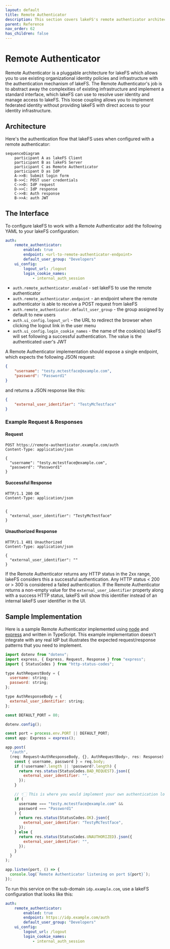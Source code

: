 ```yaml
---
layout: default
title: Remote Authenticator
description: This section covers lakeFS's remote authenticator architecture for integrating with existing security infrastructure
parent: Reference
nav_order: 62
has_children: false
---
```


# Remote Authenticator

Remote Authenticator is a pluggable architecture for lakeFS which allows you to use existing organizational identity policies and infrastructure with the authentication mechanism of lakeFS. The Remote Authenticator's job is to abstract away the complexities of existing infrastructure and implement a standard interface, which lakeFS can use to resolve user identity and manage access to lakeFS. This loose coupling allows you to implement federated identity without providing lakeFS with direct access to your identity infrastructure.

## Architecture

Here's the authentication flow that lakeFS uses when configured with a remote authenticator:

```mermaid
sequenceDiagram
    participant A as lakeFS Client
    participant B as lakeFS Server
    participant C as Remote Authenticator
    participant D as IdP
    A->>B: Submit login form
    B->>C: POST user credentials
    C->>D: IdP request
    D->>C: IdP response
    C->>B: Auth response
    B->>A: auth JWT
```

## The Interface

To configure lakeFS to work with a Remote Authenticator add the following YAML to your lakeFS configuration:

```yaml
auth:
    remote_authenticator:
        enabled: true
        endpoint: <url-to-remote-authenticator-endpoint>
        default_user_group: "Developers"
    ui_config:
        logout_url: /logout
        login_cookie_names:
            - internal_auth_session
```

- `auth.remote_authenticator.enabled` - set lakeFS to use the remote authenticator
- `auth.remote_authenticator.endpoint` - an endpoint where the remote authenticator is able to receive a POST request from lakeFS
- `auth.remote_authenticator.default_user_group` - the group assigned by default to new users
- `auth.ui_config.logout_url` - the URL to redirect the browser when clicking the logout link in the user menu
- `auth.ui_config.login_cookie_names` - the name of the cookie(s) lakeFS will set following a successful authentication. The value is the authenticated user's JWT

A Remote Authenticator implementation should expose a single endpoint, which expects the following JSON request:

```json
{
    "username": "testy.mctestface@example.com",
    "password": "Password1"
}
```

and returns a JSON response like this:

```json
{
    "external_user_identifier": "TestyMcTestface"
}
```

### Example Request & Responses

#### Request

```http
POST https://remote-authenticator.example.com/auth
Content-Type: application/json

{
  "username": "testy.mctestface@example.com",
  "password": "Password1"
}
```

#### Successful Response
```http
HTTP/1.1 200 OK
Content-Type: application/json


{
  "external_user_identifier": "TestyMcTestface"
}
```

#### Unauthorized Response
```http
HTTP/1.1 401 Unauthorized
Content-Type: application/json

{
  "external_user_identifier": ""
}
```

If the Remote Authenticator returns any HTTP status in the 2xx range, lakeFS considers this a successful authentication. Any HTTP status < 200 or > 300 is considered a failed authentication. If the Remote Authenticator returns a non-empty value for the `external_user_identifier` property along with a success HTTP status, lakeFS will show this identifier instead of an internal lakeFS user identifier in the UI.

## Sample Implementation

Here is a sample Remote Authenticator implemented using [node](https://nodejs.org/) and [express](https://expressjs.com/) and written in TypeScript. This example implementation doesn't integrate with any real IdP but illustrates the expected request/response patterns that you need to implement.

```javascript
import dotenv from "dotenv";
import express, { Express, Request, Response } from "express";
import { StatusCodes } from "http-status-codes";

type AuthRequestBody = {
  username: string;
  password: string;
};

type AuthResponseBody = {
  external_user_identifier: string;
};

const DEFAULT_PORT = 80;

dotenv.config();

const port = process.env.PORT || DEFAULT_PORT;
const app: Express = express();

app.post(
  "/auth",
  (req: Request<AuthResponseBody, {}, AuthRequestBody>, res: Response) => {
    const { username, password } = req.body;
    if (!username?.length || !password?.length) {
      return res.status(StatusCodes.BAD_REQUEST).json({
        external_user_identifier: "",
      });
    }

    // 👇🏻 This is where you would implement your own authentication logic
    if (
      username === "testy.mctestface@example.com" &&
      password === "Password1"
    ) {
      return res.status(StatusCodes.OK).json({
        external_user_identifier: "TestyMcTestface",
      });
    } else {
      return res.status(StatusCodes.UNAUTHORIZED).json({
        external_user_identifier: "",
      });
    }
  }
);

app.listen(port, () => {
  console.log(`Remote Authenticator listening on port ${port}`);
});
```

To run this service on the sub-domain `idp.example.com`, use a lakeFS configuration that looks like this:

```yaml
auth:
    remote_authenticator:
        enabled: true
        endpoint: https://idp.example.com/auth
        default_user_group: "Developers"
    ui_config:
        logout_url: /logout
        login_cookie_names:
            - internal_auth_session
```
